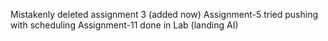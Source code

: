 Mistakenly deleted assignment 3 (added now)
Assignment-5 tried pushing with scheduling 
Assignment-11 done in Lab (landing AI)
